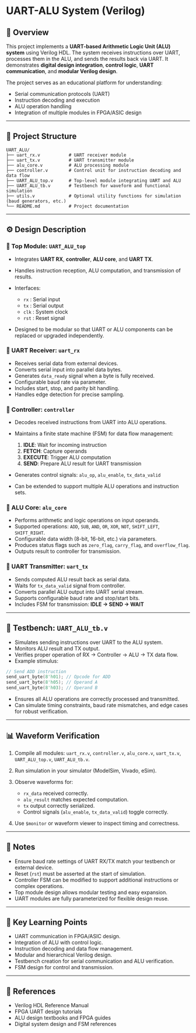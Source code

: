 # UART-ALU System (Verilog)

## 📘 Overview

This project implements a **UART-based Arithmetic Logic Unit (ALU) system** using Verilog HDL. The system receives instructions over UART, processes them in the ALU, and sends the results back via UART. It demonstrates **digital design integration**, **control logic**, **UART communication**, and **modular Verilog design**.

The project serves as an educational platform for understanding:

* Serial communication protocols (UART)
* Instruction decoding and execution
* ALU operation handling
* Integration of multiple modules in FPGA/ASIC design

---

## 🧩 Project Structure

```
UART_ALU/
├── uart_rx.v           # UART receiver module
├── uart_tx.v           # UART transmitter module
├── alu_core.v          # ALU processing module
├── controller.v        # Control unit for instruction decoding and data flow
├── UART_ALU_top.v      # Top-level module integrating UART and ALU
├── UART_ALU_tb.v       # Testbench for waveform and functional simulation
├── utils.v             # Optional utility functions for simulation (baud generators, etc.)
└── README.md           # Project documentation
```

---

## ⚙️ Design Description

### 🧠 Top Module: `UART_ALU_top`

* Integrates **UART RX**, **controller**, **ALU core**, and **UART TX**.
* Handles instruction reception, ALU computation, and transmission of results.
* Interfaces:

  * `rx` : Serial input
  * `tx` : Serial output
  * `clk` : System clock
  * `rst` : Reset signal
* Designed to be modular so that UART or ALU components can be replaced or upgraded independently.

### 🔹 UART Receiver: `uart_rx`

* Receives serial data from external devices.
* Converts serial input into parallel data bytes.
* Generates `data_ready` signal when a byte is fully received.
* Configurable baud rate via parameter.
* Includes start, stop, and parity bit handling.
* Handles edge detection for precise sampling.

### 🔹 Controller: `controller`

* Decodes received instructions from UART into ALU operations.
* Maintains a finite state machine (FSM) for data flow management:

  1. **IDLE**: Wait for incoming instruction
  2. **FETCH**: Capture operands
  3. **EXECUTE**: Trigger ALU computation
  4. **SEND**: Prepare ALU result for UART transmission
* Generates control signals: `alu_op`, `alu_enable`, `tx_data_valid`
* Can be extended to support multiple ALU operations and instruction sets.

### 🔹 ALU Core: `alu_core`

* Performs arithmetic and logic operations on input operands.
* Supported operations: `ADD`, `SUB`, `AND`, `OR`, `XOR`, `NOT`, `SHIFT_LEFT`, `SHIFT_RIGHT`.
* Configurable data width (8-bit, 16-bit, etc.) via parameters.
* Produces status flags such as `zero_flag`, `carry_flag`, and `overflow_flag`.
* Outputs result to controller for transmission.

### 🔹 UART Transmitter: `uart_tx`

* Sends computed ALU result back as serial data.
* Waits for `tx_data_valid` signal from controller.
* Converts parallel ALU output into UART serial stream.
* Supports configurable baud rate and stop/start bits.
* Includes FSM for transmission: **IDLE → SEND → WAIT**

---

## 🧪 Testbench: `UART_ALU_tb.v`

* Simulates sending instructions over UART to the ALU system.
* Monitors ALU result and TX output.
* Verifies proper operation of RX → Controller → ALU → TX data flow.
* Example stimulus:

```verilog
// Send ADD instruction
send_uart_byte(8'h01); // Opcode for ADD
send_uart_byte(8'h05); // Operand A
send_uart_byte(8'h03); // Operand B
```

* Ensures all ALU operations are correctly processed and transmitted.
* Can simulate timing constraints, baud rate mismatches, and edge cases for robust verification.

---

## 📊 Waveform Verification

1. Compile all modules: `uart_rx.v`, `controller.v`, `alu_core.v`, `uart_tx.v`, `UART_ALU_top.v`, `UART_ALU_tb.v`.
2. Run simulation in your simulator (ModelSim, Vivado, eSim).
3. Observe waveforms for:

   * `rx_data` received correctly.
   * `alu_result` matches expected computation.
   * `tx` output correctly serialized.
   * Control signals (`alu_enable`, `tx_data_valid`) toggle correctly.
4. Use `$monitor` or waveform viewer to inspect timing and correctness.

---

## 📝 Notes

* Ensure baud rate settings of UART RX/TX match your testbench or external device.
* Reset (`rst`) must be asserted at the start of simulation.
* Controller FSM can be modified to support additional instructions or complex operations.
* Top module design allows modular testing and easy expansion.
* UART modules are fully parameterized for flexible design reuse.

---

## 🎯 Key Learning Points

* UART communication in FPGA/ASIC design.
* Integration of ALU with control logic.
* Instruction decoding and data flow management.
* Modular and hierarchical Verilog design.
* Testbench creation for serial communication and ALU verification.
* FSM design for control and transmission.

---

## 📂 References

* Verilog HDL Reference Manual
* FPGA UART design tutorials
* ALU design textbooks and FPGA guides
* Digital system design and FSM references

